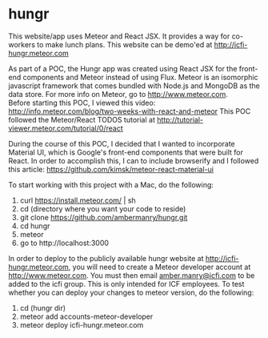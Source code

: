 # hungr
This website/app uses Meteor and React JSX.  It provides a way for co-workers to make lunch plans.  This website can be demo'ed at http://icfi-hungr.meteor.com

As part of a POC, the Hungr app was created using React JSX for the front-end components and Meteor instead of using Flux.  Meteor is an isomorphic javascript framework that comes bundled with Node.js and MongoDB as the data store.  For more info on Meteor, go to http://www.meteor.com.  
Before starting this POC, I viewed this video: http://info.meteor.com/blog/two-weeks-with-react-and-meteor
This POC followed the Meteor/React TODOS tutorial at http://tutorial-viewer.meteor.com/tutorial/0/react

During the course of this POC, I decided that I wanted to incorporate Material UI, which is Google's front-end components that were built for React.  In order to accomplish this, I can to include browserify and I followed this article:  https://github.com/kimsk/meteor-react-material-ui

To start working with this project with a Mac, do the following:

1. curl https://install.meteor.com/ | sh
2. cd (directory where you want your code to reside)
3. git clone https://github.com/ambermanry/hungr.git
4. cd hungr
5. meteor
6. go to http://localhost:3000



In order to deploy to the publicly available hungr website at http://icfi-hungr.meteor.com, you will need to create a Meteor developer account at http://www.meteor.com.  You must then email amber.manry@icfi.com to be added to the icfi group.  This is only intended for ICF employees.  To test whether you can deploy your changes to meteor version, do the following:

1. cd (hungr dir)
2. meteor add accounts-meteor-developer
3. meteor deploy icfi-hungr.meteor.com



